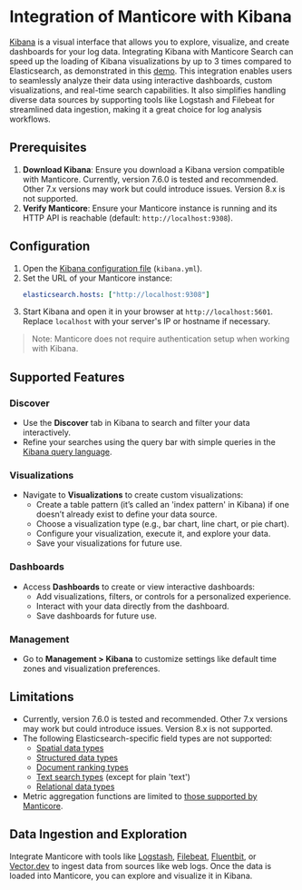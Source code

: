 # Integration of Manticore with Kibana

[Kibana](https://www.elastic.co/kibana) is a visual interface that allows you to explore, visualize, and create dashboards for your log data. Integrating Kibana with Manticore Search can speed up the loading of Kibana visualizations by up to 3 times compared to Elasticsearch, as demonstrated in this [demo](https://github.com/manticoresoftware/kibana-demo#manticore-search-kibana-demo). This integration enables users to seamlessly analyze their data using interactive dashboards, custom visualizations, and real-time search capabilities. It also simplifies handling diverse data sources by supporting tools like Logstash and Filebeat for streamlined data ingestion, making it a great choice for log analysis workflows.

## Prerequisites
1. **Download Kibana**: Ensure you download a Kibana version compatible with Manticore. Currently, version 7.6.0 is tested and recommended. Other 7.x versions may work but could introduce issues. Version 8.x is not supported.
2. **Verify Manticore**: Ensure your Manticore instance is running and its HTTP API is reachable (default: `http://localhost:9308`).

## Configuration
1. Open the [Kibana configuration file](https://www.elastic.co/guide/en/kibana/current/settings.html) (`kibana.yml`).
2. Set the URL of your Manticore instance:
   ```yaml
   elasticsearch.hosts: ["http://localhost:9308"]
   ```
3. Start Kibana and open it in your browser at `http://localhost:5601`. Replace `localhost` with your server's IP or hostname if necessary.

> Note: Manticore does not require authentication setup when working with Kibana.

## Supported Features
### Discover
- Use the **Discover** tab in Kibana to search and filter your data interactively.
- Refine your searches using the query bar with simple queries in the [Kibana query language](https://www.elastic.co/guide/en/kibana/current/kuery-query.html).

### Visualizations
- Navigate to **Visualizations** to create custom visualizations:
  - Create a table pattern (it’s called an 'index pattern' in Kibana) if one doesn’t already exist to define your data source.
  - Choose a visualization type (e.g., bar chart, line chart, or pie chart).
  - Configure your visualization, execute it, and explore your data.
  - Save your visualizations for future use.

### Dashboards
- Access **Dashboards** to create or view interactive dashboards:
  - Add visualizations, filters, or controls for a personalized experience.
  - Interact with your data directly from the dashboard.
  - Save dashboards for future use.

### Management
- Go to **Management > Kibana** to customize settings like default time zones and visualization preferences.

## Limitations
- Currently, version 7.6.0 is tested and recommended. Other 7.x versions may work but could introduce issues. Version 8.x is not supported.
- The following Elasticsearch-specific field types are not supported:
  - [Spatial data types](https://www.elastic.co/guide/en/elasticsearch/reference/current/mapping-types.html#spatial_datatypes)
  - [Structured data types](https://www.elastic.co/guide/en/elasticsearch/reference/current/mapping-types.html#structured-data-types)
  - [Document ranking types](https://www.elastic.co/guide/en/elasticsearch/reference/current/mapping-types.html#document-ranking-types)
  - [Text search types](https://www.elastic.co/guide/en/elasticsearch/reference/current/mapping-types.html#text-search-types) (except for plain 'text')
  - [Relational data types](https://www.elastic.co/guide/en/elasticsearch/reference/current/mapping-types.html#object-types)
- Metric aggregation functions are limited to [those supported by Manticore](../Searching/Grouping.md#Aggregation-functions).

## Data Ingestion and Exploration
Integrate Manticore with tools like [Logstash](../Integration/Logstash.md), [Filebeat](../Integration/Filebeat.md), [Fluentbit](https://manticoresearch.com/blog/integration-of-manticore-with-fluentbit/), or [Vector.dev](https://manticoresearch.com/blog/integration-of-manticore-with-vectordev/) to ingest data from sources like web logs. Once the data is loaded into Manticore, you can explore and visualize it in Kibana.
